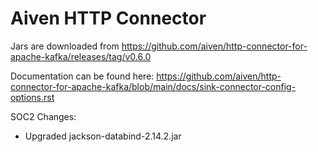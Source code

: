 #  Aiven HTTP Connector

Jars are downloaded from 
https://github.com/aiven/http-connector-for-apache-kafka/releases/tag/v0.6.0

Documentation can be found here:
https://github.com/aiven/http-connector-for-apache-kafka/blob/main/docs/sink-connector-config-options.rst

SOC2 Changes:
- Upgraded jackson-databind-2.14.2.jar
